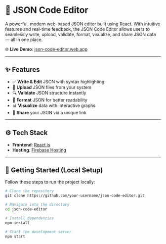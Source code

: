 # 🧩 JSON Code Editor

A powerful, modern web-based JSON editor built using React. With intuitive features and real-time feedback, the JSON Code Editor allows users to seamlessly write, upload, validate, format, visualize, and share JSON data — all in one place.

🌐 **Live Demo**: [json-code-editor.web.app](https://json-code-editor.web.app/)

---

## ✨ Features

- ✅ **Write & Edit** JSON with syntax highlighting
- 📂 **Upload** JSON files from your system
- 🔍 **Validate** JSON structure instantly
- 🎯 **Format** JSON for better readability
- 📊 **Visualize** data with interactive graphs
- 🔗 **Share** your JSON via a unique link

---

## ⚙️ Tech Stack

- **Frontend**: [React.js](https://reactjs.org/)
- **Hosting**: [Firebase Hosting](https://firebase.google.com/docs/hosting)

---

## 🚀 Getting Started (Local Setup)

Follow these steps to run the project locally:

```bash
# Clone the repository
git clone https://github.com/your-username/json-code-editor.git

# Navigate into the directory
cd json-code-editor

# Install dependencies
npm install

# Start the development server
npm start
